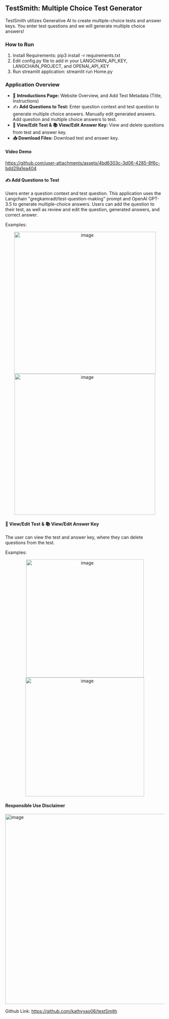 ## TestSmith: Multiple Choice Test Generator

TestSmith utilizes Generative AI to create multiple-choice tests and answer keys. You enter test questions and we will generate multiple choice answers!

### How to Run
1. Install Requirements: pip3 install -r requirements.txt
2. Edit config.py file to add in your LANGCHAIN_API_KEY, LANGCHAIN_PROJECT, and OPENAI_API_KEY
2. Run streamlit application: streamlit run Home.py

### Application Overview
- 📢 **Introductions Page:** Website Overview, and Add Test Metadata (Title, Instructions)
- ✍ **Add Questions to Test:** Enter question context and test question to generate multiple choice answers. Manually edit generated answers. Add question and multiple choice answers to test.
- **📝 View/Edit Test & 📚 View/Edit Answer Key:** View and delete questions from test and answer key.
- **📥 Download Files:** Download test and answer key.

#### Video Demo

https://github.com/user-attachments/assets/4bd6303c-3d06-4285-8f6c-bdd29a1ea404

#### ✍ Add Questions to Test
Users enter a question context and test question. This application uses the Langchain "gregkamradt/test-question-making" prompt and OpenAI GPT-3.5 to generate multiple-choice answers. Users can add the question to their test, as well as review and edit the question, generated answers, and correct answer. 

Examples:
<p align="center">
  <img width="449" alt="image" src="https://github.com/user-attachments/assets/37405e93-ff4c-4aa3-89ed-5977755cdebc">
  <img width="446" alt="image" src="https://github.com/user-attachments/assets/3fba792b-3860-46ae-b1f1-7e48d7187ce9">
</p>

#### 📝 View/Edit Test & 📚 View/Edit Answer Key
The user can view the test and answer key, where they can delete questions from the test.

Examples:
<p align="center">
  <img width="373" alt="image" src="https://github.com/user-attachments/assets/e2c6bb4e-a210-4aeb-b902-960431900d36">
  <img width="376" alt="image" src="https://github.com/user-attachments/assets/99adb852-9858-4c93-be50-7398b64ad513">
</p>

#### Responsible Use Disclaimer
<img width="601" alt="image" src="https://github.com/user-attachments/assets/b817f181-20b8-44be-bf77-a16c57600dfe">

Github Link: https://github.com/kathyyao06/testSmith

